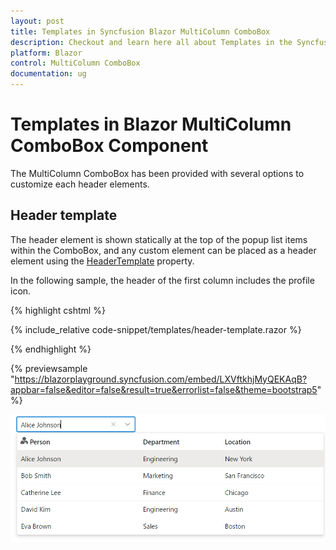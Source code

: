 ```yaml
---
layout: post
title: Templates in Syncfusion Blazor MultiColumn ComboBox
description: Checkout and learn here all about Templates in the Syncfusion Blazor MultiColumn ComboBox component and much more.
platform: Blazor
control: MultiColumn ComboBox
documentation: ug
---
```


# Templates in Blazor MultiColumn ComboBox Component

The MultiColumn ComboBox has been provided with several options to customize each header elements.

## Header template

The header element is shown statically at the top of the popup list items within the ComboBox, and any custom element can be placed as a header element using the [HeaderTemplate](https://help.syncfusion.com/cr/blazor/Syncfusion.Blazor.DropDowns.SfComboBox-2.html) property.

In the following sample, the header of the first column includes the profile icon.

{% highlight cshtml %}

{% include_relative code-snippet/templates/header-template.razor %}

{% endhighlight %}

{% previewsample "https://blazorplayground.syncfusion.com/embed/LXVftkhjMyQEKAqB?appbar=false&editor=false&result=true&errorlist=false&theme=bootstrap5" %}

![Blazor ComboBox with HeaderTemplate](./images/templates/header_template.png)

